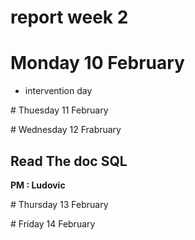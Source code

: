 # report week 2 

# Monday 10 February 

- intervention day

# Thuesday 11 February 


# Wednesday 12 Frabruary

## Read The doc SQL

**PM : Ludovic** 

# Thursday 13 February 


# Friday 14 February